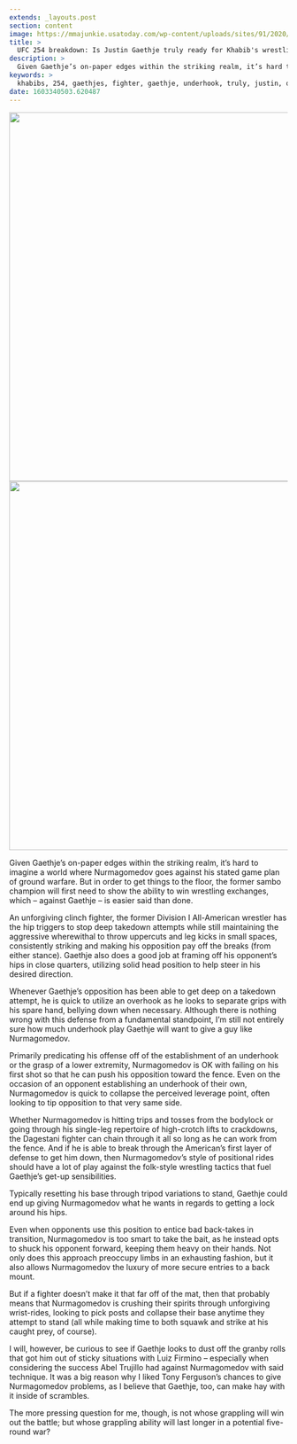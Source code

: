 ```yaml
--- 
extends: _layouts.post 
section: content 
image: https://mmajunkie.usatoday.com/wp-content/uploads/sites/91/2020/10/ufc-254-breakdown-khabib-vs-gaethje.jpg?w=1000&h=576&crop=1 
title: > 
  UFC 254 breakdown: Is Justin Gaethje truly ready for Khabib's wrestling onslaught? 
description: > 
  Given Gaethje’s on-paper edges within the striking realm, it’s hard to imagine a world where Nurmagomedov goes against his stated game plan of ground warfare.But in order to get things to the floor, the former sambo champion will first need to show the ability to win wrestling exchanges, which – against Gaethje – is easier said than done.Gaethje also does a good job at framing off his opponent’s hips in close quarters, utilizing solid head position to help steer in his desired direction.Whenever Gaethje’s opposition has been able to get deep on a takedown attempt, he is quick to utilize an overhook as he looks to separate grips with his spare hand, bellying down when necessary.Typically resetting his base through tripod variations to stand, Gaethje could end up giving Nurmagomedov what he wants in regards to getting a lock around his hips. 
keywords: > 
  khabibs, 254, gaethjes, fighter, gaethje, underhook, truly, justin, opposition, win, takedown, onslaught, wrestling, breakdown, unforgiving, nurmagomedov, ufc, ready 
date: 1603340503.620487 
--- 
```

<div><img class="size-full wp-image-439989 lazy-load" src="https://mmajunkie.usatoday.com/wp-content/uploads/sites/91/2019/09/khabib-nurmagomedov-dustin-poirier-ufc-242-11.jpg?w=100&amp;h=66" alt width="1000" height="666"><img class="size-full wp-image-439989" src="https://mmajunkie.usatoday.com/wp-content/uploads/sites/91/2019/09/khabib-nurmagomedov-dustin-poirier-ufc-242-11.jpg" alt="" width="1000" height="666"><p>Given Gaethje&#8217;s on-paper edges within the striking realm, it&#8217;s hard to imagine a world where Nurmagomedov goes against his stated game plan of ground warfare. But in order to get things to the floor, the former sambo champion will first need to show the ability to win wrestling exchanges, which &#8211; against Gaethje &#8211; is easier said than done.</p>
<p>An unforgiving clinch fighter, the former Division I All-American wrestler has the hip triggers to stop deep takedown attempts while still maintaining the aggressive wherewithal to throw uppercuts and leg kicks in small spaces, consistently striking and making his opposition pay off the breaks (from either stance). Gaethje also does a good job at framing off his opponent&#8217;s hips in close quarters, utilizing solid head position to help steer in his desired direction.</p>
<p>Whenever Gaethje&#8217;s opposition has been able to get deep on a takedown attempt, he is quick to utilize an overhook as he looks to separate grips with his spare hand, bellying down when necessary. Although there is nothing wrong with this defense from a fundamental standpoint, I&#8217;m still not entirely sure how much underhook play Gaethje will want to give a guy like Nurmagomedov.</p>
<p>Primarily predicating his offense off of the establishment of an underhook or the grasp of a lower extremity, Nurmagomedov is OK with failing on his first shot so that he can push his opposition toward the fence. Even on the occasion of an opponent establishing an underhook of their own, Nurmagomedov is quick to collapse the perceived leverage point, often looking to tip opposition to that very same side.</p>
<p>Whether Nurmagomedov is hitting trips and tosses from the bodylock or going through his single-leg repertoire of high-crotch lifts to crackdowns, the Dagestani fighter can chain through it all so long as he can work from the fence. And if he is able to break through the American&#8217;s first layer of defense to get him down, then Nurmagomedov&#8217;s style of positional rides should have a lot of play against the folk-style wrestling tactics that fuel Gaethje&#8217;s get-up sensibilities.</p>
<p>Typically resetting his base through tripod variations to stand, Gaethje could end up giving Nurmagomedov what he wants in regards to getting a lock around his hips.</p>
<p>Even when opponents use this position to entice bad back-takes in transition, Nurmagomedov is too smart to take the bait, as he instead opts to shuck his opponent forward, keeping them heavy on their hands. Not only does this approach preoccupy limbs in an exhausting fashion, but it also allows Nurmagomedov the luxury of more secure entries to a back mount.</p>
<p>But if a fighter doesn&#8217;t make it that far off of the mat, then that probably means that Nurmagomedov is crushing their spirits through unforgiving wrist-rides, looking to pick posts and collapse their base anytime they attempt to stand (all while making time to both squawk and strike at his caught prey, of course).</p>
<p>I will, however, be curious to see if Gaethje looks to dust off the granby rolls that got him out of sticky situations with Luiz Firmino &#8211; especially when considering the success Abel Trujillo had against Nurmagomedov with said technique. It was a big reason why I liked Tony Ferguson&#8217;s chances to give Nurmagomedov problems, as I believe that Gaethje, too, can make hay with it inside of scrambles.</p>
<p>The more pressing question for me, though, is not whose grappling will win out the battle; but whose grappling ability will last longer in a potential five-round war?</p>
			</div>
